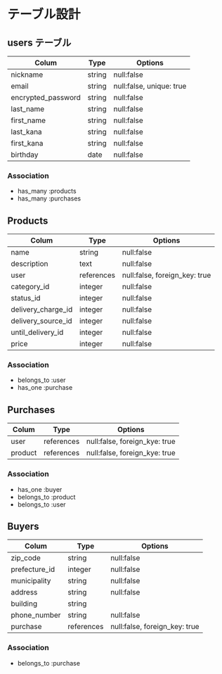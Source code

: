 # テーブル設計

## users テーブル

| Colum                | Type   | Options                  |
| -------------------- | ------ | ------------------------ |
| nickname             | string | null:false               |
| email                | string | null:false, unique: true |
| encrypted_password   | string | null:false               |
| last_name            | string | null:false               |
| first_name           | string | null:false               |
| last_kana            | string | null:false               |
| first_kana           | string | null:false               |
| birthday             | date   | null:false               |

### Association

- has_many :products
- has_many :purchases




## Products

| Colum              | Type       | Options                       |
| ------------------ | ---------- | ----------------------------- |
| name               | string     | null:false                    |
| description        | text       | null:false                    |
| user               | references | null:false, foreign_key: true |
| category_id        | integer     | null:false                    |
| status_id          | integer     | null:false                    |
| delivery_charge_id | integer     | null:false                    |
| delivery_source_id | integer     | null:false                    |
| until_delivery_id  | integer     | null:false                    |
| price              | integer     | null:false                    |

### Association

- belongs_to :user
- has_one   :purchase



## Purchases

| Colum   | Type       | Options                       |
| ------- | ---------- | ----------------------------- |
| user    | references | null:false, foreign_kye: true |
| product | references | null:false, foreign_kye: true |

### Association

- has_one    :buyer
- belongs_to :product
- belongs_to :user


## Buyers

| Colum        | Type       | Options                       |
| ------------ | ---------- | ----------------------------- |
| zip_code     | string     | null:false                    |
| prefecture_id   | integer     | null:false                    |
| municipality | string     | null:false                    |
| address      | string     | null:false                    |
| building     | string     |                               |
| phone_number | string     | null:false                    |
| purchase     | references | null:false, foreign_key: true |

### Association

- belongs_to :purchase

